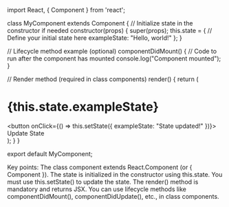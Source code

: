 import React, { Component } from 'react';

class MyComponent extends Component {
  // Initialize state in the constructor if needed
  constructor(props) {
    super(props);
    this.state = {
      // Define your initial state here
      exampleState: "Hello, world!"
    };
  }

  // Lifecycle method example (optional)
  componentDidMount() {
    // Code to run after the component has mounted
    console.log("Component mounted");
  }

  // Render method (required in class components)
  render() {
    return (
      <div>
        <h1>{this.state.exampleState}</h1>
        <button onClick={() => this.setState({ exampleState: "State updated!" })}>
          Update State
        </button>
      </div>
    );
  }
}

export default MyComponent;


Key points:
The class component extends React.Component (or { Component }).
The state is initialized in the constructor using this.state.
You must use this.setState() to update the state.
The render() method is mandatory and returns JSX.
You can use lifecycle methods like componentDidMount(), componentDidUpdate(), etc., in class components.